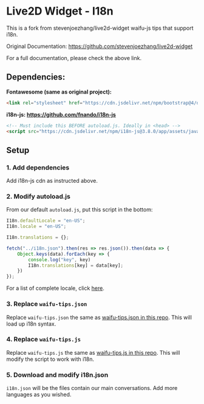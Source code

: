 # Live2D Widget - I18n

This is a fork from stevenjoezhang/live2d-widget waifu-js tips that support i18n.

Original Documentation: https://github.com/stevenjoezhang/live2d-widget

For a full documentation, please check the above link.


## Dependencies:

**Fontawesome (same as original project):**
```html
<link rel="stylesheet" href="https://cdn.jsdelivr.net/npm/bootstrap@4/dist/css/bootstrap.min.css">
```

**i18n-js: https://github.com/fnando/i18n-js**
```html
<!-- Must include this BEFORE autoload.js. Ideally in <head> -->
<script src="https://cdn.jsdelivr.net/npm/i18n-js@3.8.0/app/assets/javascripts/i18n.min.js"></script>
```

## Setup
### 1. Add dependencies

Add i18n-js cdn as instructed above.

### 2. Modify autoload.js

From our default `autoload.js`, put this script in the bottom:

```js
I18n.defaultLocale = "en-US";
I18n.locale = "en-US";

I18n.translations = {};

fetch("../i18n.json").then(res => res.json()).then(data => {
    Object.keys(data).forEach(key => {
        console.log("key", key)
        I18n.translations[key] = data[key];
    })
});
```
For a list of complete locale, click [here](https://github.com/ladjs/i18n-locales).

### 3. Replace `waifu-tips.json`
Replace `waifu-tips.json` the same as [waifu-tips.json in this repo](/blob/master/waifu-tips.json).
This will load up i18n syntax.

### 4. Replace `waifu-tips.js` 

Replace `waifu-tips.js` the same as [waifu-tips.js in this repo](/blob/master/waifu-tips.js).
This will modify the script to work with i18n.

### 5. Download and modify i18n.json
`i18n.json` will be the files contain our main conversations. Add more languages as you wished.



